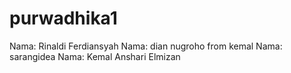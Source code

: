 # purwadhika1


Nama: Rinaldi Ferdiansyah
Nama: dian nugroho from kemal
Nama: sarangidea
Nama: Kemal Anshari Elmizan

